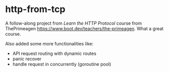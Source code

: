 # http-from-tcp

A follow-along project from _Learn the HTTP Protocol_ course from ThePrimeagen https://www.boot.dev/teachers/the-primeagen.
What a great course.

Also added some more functionalities like:
- API request routing with dynamic routes
- panic recover
- handle request in concurrently (goroutine pool)
